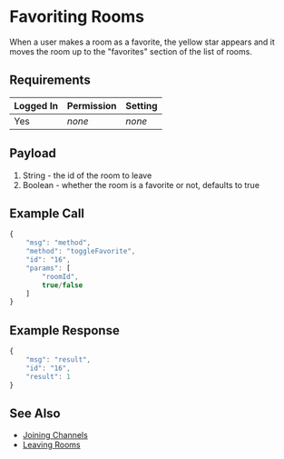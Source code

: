 # Favoriting Rooms

When a user makes a room as a favorite, the yellow star appears and it moves the room up to the "favorites" section of the list of rooms.

## Requirements

| Logged In | Permission | Setting |
| :--- | :--- | :--- |
| Yes | _none_ | _none_ |

## Payload

1. String - the id of the room to leave
2. Boolean - whether the room is a favorite or not, defaults to true

## Example Call

```javascript
{
    "msg": "method",
    "method": "toggleFavorite",
    "id": "16",
    "params": [
        "roomId",
        true/false
    ]
}
```

## Example Response

```javascript
{
    "msg": "result",
    "id": "16",
    "result": 1
}
```

## See Also

* [Joining Channels](joining-channels.md)
* [Leaving Rooms](leaving-rooms.md)

